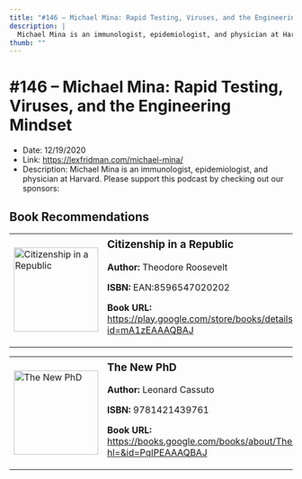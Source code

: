 ```yaml
---
title: "#146 – Michael Mina: Rapid Testing, Viruses, and the Engineering Mindset"
description: |
  Michael Mina is an immunologist, epidemiologist, and physician at Harvard. Please support this podcast by checking out our sponsors:"
thumb: ""
---
```


# #146 – Michael Mina: Rapid Testing, Viruses, and the Engineering Mindset

  - Date: 12/19/2020
  - Link: https://lexfridman.com/michael-mina/
  - Description: Michael Mina is an immunologist, epidemiologist, and physician at Harvard. Please support this podcast by checking out our sponsors:

## Book Recommendations

<table style="border: none;"><tr style="border: none;"><td style="border: none;"><img src="http://books.google.com/books/content?id=mA1zEAAAQBAJ&printsec=frontcover&img=1&zoom=1&edge=curl&source=gbs_api" alt="Citizenship in a Republic" width="150" style="vertical-align: top;"></td><td style="border: none; vertical-align: top;"><h3 style='margin-top: 5'>Citizenship in a Republic</h3><p><strong>Author:</strong> Theodore Roosevelt</p><p><strong>ISBN:</strong> EAN:8596547020202</p><p><strong>Book URL:</strong> <a href="https://play.google.com/store/books/details?id=mA1zEAAAQBAJ">https://play.google.com/store/books/details?id=mA1zEAAAQBAJ</a></p></td></tr></table>
<table style="border: none;"><tr style="border: none;"><td style="border: none;"><img src="http://books.google.com/books/content?id=PqIPEAAAQBAJ&printsec=frontcover&img=1&zoom=1&edge=curl&source=gbs_api" alt="The New PhD" width="150" style="vertical-align: top;"></td><td style="border: none; vertical-align: top;"><h3 style='margin-top: 5'>The New PhD</h3><p><strong>Author:</strong> Leonard Cassuto</p><p><strong>ISBN:</strong> 9781421439761</p><p><strong>Book URL:</strong> <a href="https://books.google.com/books/about/The_New_PhD.html?hl=&id=PqIPEAAAQBAJ">https://books.google.com/books/about/The_New_PhD.html?hl=&id=PqIPEAAAQBAJ</a></p></td></tr></table>
